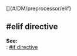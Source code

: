 []{#/DM/preprocessor/elif}    
## #elif directive    
**See:**    
:   [#if directive](/ref/DM/preprocessor/if.md)  